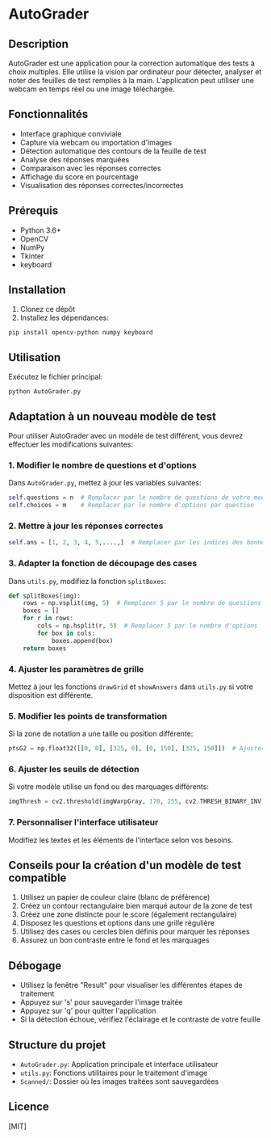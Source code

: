 # AutoGrader

## Description
AutoGrader est une application pour la correction automatique des tests à choix multiples. Elle utilise la vision par ordinateur pour détecter, analyser et noter des feuilles de test remplies à la main. L'application peut utiliser une webcam en temps réel ou une image téléchargée.

## Fonctionnalités
- Interface graphique conviviale
- Capture via webcam ou importation d'images
- Détection automatique des contours de la feuille de test
- Analyse des réponses marquées
- Comparaison avec les réponses correctes
- Affichage du score en pourcentage
- Visualisation des réponses correctes/incorrectes

## Prérequis
- Python 3.6+
- OpenCV
- NumPy
- Tkinter
- keyboard

## Installation
1. Clonez ce dépôt
2. Installez les dépendances:
```
pip install opencv-python numpy keyboard
```

## Utilisation
Exécutez le fichier principal:
```
python AutoGrader.py
```

## Adaptation à un nouveau modèle de test

Pour utiliser AutoGrader avec un modèle de test différent, vous devrez effectuer les modifications suivantes:

### 1. Modifier le nombre de questions et d'options
Dans `AutoGrader.py`, mettez à jour les variables suivantes:
```python
self.questions = n  # Remplacer par le nombre de questions de votre modèle
self.choices = m    # Remplacer par le nombre d'options par question
```

### 2. Mettre à jour les réponses correctes
```python
self.ans = [1, 2, 3, 4, 5,....,]  # Remplacer par les indices des bonnes réponses jusqu'à n-1 (0 = première option)
```

### 3. Adapter la fonction de découpage des cases
Dans `utils.py`, modifiez la fonction `splitBoxes`:
```python
def splitBoxes(img):
    rows = np.vsplit(img, 5)  # Remplacer 5 par le nombre de questions
    boxes = []
    for r in rows:
        cols = np.hsplit(r, 5)  # Remplacer 5 par le nombre d'options
        for box in cols:
            boxes.append(box)
    return boxes
```

### 4. Ajuster les paramètres de grille
Mettez à jour les fonctions `drawGrid` et `showAnswers` dans `utils.py` si votre disposition est différente.

### 5. Modifier les points de transformation
Si la zone de notation a une taille ou position différente:
```python
ptsG2 = np.float32([[0, 0], [325, 0], [0, 150], [325, 150]])  # Ajuster selon vos besoins
```

### 6. Ajuster les seuils de détection
Si votre modèle utilise un fond ou des marquages différents:
```python
imgThresh = cv2.threshold(imgWarpGray, 170, 255, cv2.THRESH_BINARY_INV)[1]  # Ajuster 170 si nécessaire
```

### 7. Personnaliser l'interface utilisateur
Modifiez les textes et les éléments de l'interface selon vos besoins.

## Conseils pour la création d'un modèle de test compatible
1. Utilisez un papier de couleur claire (blanc de préférence)
2. Créez un contour rectangulaire bien marqué autour de la zone de test
3. Créez une zone distincte pour le score (également rectangulaire)
4. Disposez les questions et options dans une grille régulière
5. Utilisez des cases ou cercles bien définis pour marquer les réponses
6. Assurez un bon contraste entre le fond et les marquages

## Débogage
- Utilisez la fenêtre "Result" pour visualiser les différentes étapes de traitement
- Appuyez sur 's' pour sauvegarder l'image traitée
- Appuyez sur 'q' pour quitter l'application
- Si la détection échoue, vérifiez l'éclairage et le contraste de votre feuille

## Structure du projet
- `AutoGrader.py`: Application principale et interface utilisateur
- `utils.py`: Fonctions utilitaires pour le traitement d'image
- `Scanned/`: Dossier où les images traitées sont sauvegardées

## Licence
[MIT]
